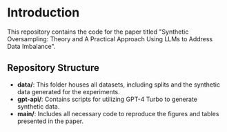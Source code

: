 # Introduction

This repository contains the code for the paper titled "Synthetic Oversampling: Theory and A Practical Approach Using LLMs to Address Data Imbalance".

## Repository Structure

- **data/**: This folder houses all datasets, including splits and the synthetic data generated for the experiments.
- **gpt-api/**: Contains scripts for utilizing GPT-4 Turbo to generate synthetic data.
- **main/**: Includes all necessary code to reproduce the figures and tables presented in the paper.

